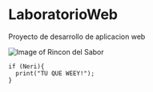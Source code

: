 # LaboratorioWeb

Proyecto de desarrollo de aplicacion web

![Image of Rincon del Sabor](https://scontent-dft4-2.xx.fbcdn.net/v/t1.0-9/10292527_1415972552013314_3122579781798807874_n.png?oh=8d5183da23277e992fa40414b3cefc11&oe=59138370)

```
if (Neri){
  print("TU QUE WEEY!");
}
```
